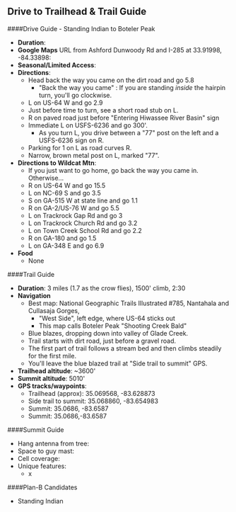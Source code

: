 Drive to Trailhead & Trail Guide
--------------------------------------------------------
####Drive Guide - Standing Indian to Boteler Peak

* **Duration**: 
* **Google Maps** URL from Ashford Dunwoody Rd and I-285 at 33.91998, -84.33898: 
* **Seasonal/Limited Access**:
* **Directions**:
    * Head back the way you came on the dirt road and go 5.8
        * "Back the way you came" : If you are standing *inside* the hairpin turn, you'll go clockwise.
    * L on US-64 W and go 2.9
	* Just before time to turn, see a short road stub on L.
	* R on paved road just before "Entering Hiwassee River Basin" sign
	* Immediate L on USFS-6236 and go 300'.
	    * As you turn L, you drive between a "77" post on the left and a USFS-6236 sign on R.
	* Parking for 1 on L as road curves R.
    * Narrow, brown metal post on L, marked "77".
* **Directions to Wildcat Mtn**:
    * If you just want to go home, go back the way you came in.  Otherwise...
    * R on US-64 W and go 15.5
    * L on NC-69 S and go 3.5
    * S on GA-515 W at state line and go 1.1
    * R on GA-2/US-76 W and go 5.5
    * L on Trackrock Gap Rd and go 3
    * L on Trackrock Church Rd and go 3.2
    * L on Town Creek School Rd and go 2.2
    * R on GA-180 and go 1.5
    * L on GA-348 E and go 6.9
* **Food**
    * None

####Trail Guide

* **Duration**: 3 miles (1.7 as the crow flies), 1500' climb, 2:30
* **Navigation**
    * Best map: National Geographic Trails Illustrated #785, Nantahala and Cullasaja Gorges, 
        * "West Side", left edge, where US-64 sticks out
        * This map calls Boteler Peak "Shooting Creek Bald"
    * Blue blazes, dropping down into valley of Glade Creek.
    * Trail starts with dirt road, just before a gravel road.
    * The first part of trail follows a stream bed and then climbs steadily for the first mile.
    * You'll leave the blue blazed trail at "Side trail to summit" GPS.
* **Trailhead altitude**: ~3600'
* **Summit altitude**: 5010'
* **GPS tracks/waypoints**:
    * Trailhead (approx): 35.069568, -83.628873
    * Side trail to summit: 35.068860, -83.654983
    * Summit: 35.0686, -83.6587
    * Summit: 35.0686,-83.6587

####Summit Guide

* Hang antenna from tree:
* Space to guy mast:
* Cell coverage:
* Unique features:
    * x

####Plan-B Candidates

* Standing Indian
